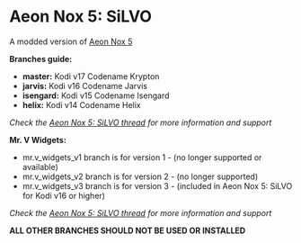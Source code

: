 # Aeon Nox 5: SiLVO
A modded version of [Aeon Nox 5](http://forum.kodi.tv/showthread.php?tid=183504)

**Branches guide:**
 - **master:** Kodi v17 Codename Krypton
 - **jarvis:** Kodi v16 Codename Jarvis
 - **isengard:** Kodi v15 Codename Isengard
 - **helix:** Kodi v14 Codename Helix

*Check the [Aeon Nox 5: SiLVO thread](http://forum.kodi.tv/showthread.php?tid=210069) for more information and support*

**Mr. V Widgets:**
 - mr.v_widgets_v1 branch is for version 1 - (no longer supported or available)
 - mr.v_widgets_v2 branch is for version 2 - (no longer supported)
 - mr.v_widgets_v3 branch is for version 3 - (included in Aeon Nox 5: SiLVO for Kodi v16 or higher)

*Check the [Aeon Nox 5: SiLVO thread](http://forum.kodi.tv/showthread.php?tid=210069) for more information and support*

**ALL OTHER BRANCHES SHOULD NOT BE USED OR INSTALLED**
